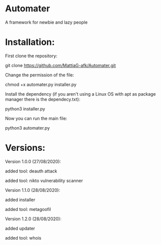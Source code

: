 # Automater
A framework for newbie and lazy people

# Installation:

First clone the repository:

git clone https://github.com/MattiaG-afk/Automater.git

Change the permission of the file:

chmod +x automater.py installer.py

Install the dependency (if you aren't using a Linux OS with apt as package manager there is the dependecy.txt):

python3 installer.py

Now you can run the main file:

python3 automater.py

# Versions:

Version 1.0.0 (27/08/2020):

  added tool: deauth attack
  
  added tool: nikto vulnerability scanner

Version 1.1.0 (28/08/2020):

  added installer
  
  added tool: metagoofil 
  
Version 1.2.0 (28/08/2020):

  added updater
  
  added tool: whois
